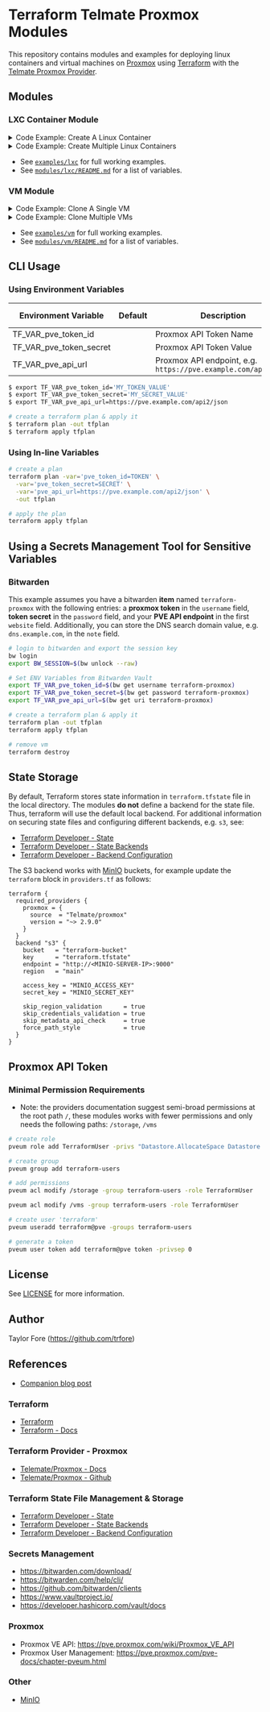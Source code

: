 # Terraform Telmate Proxmox Modules

This repository contains modules and examples for deploying linux containers and virtual machines on [Proxmox](https://www.proxmox.com/)
using [Terraform](https://terraform.io) with the [Telmate Proxmox Provider](https://github.com/Telmate/terraform-provider-proxmox).

## Modules

### LXC Container Module

<details>
  <summary>Code Example: Create A Linux Container</summary>

```HCL
module "single_lxc" {
  source = "github.com/trfore/terraform-telmate-proxmox//modules/lxc"

  node                = "pve"
  lxc_id              = 100
  lxc_name            = "lxc-example"
  description         = "terraform provisioned on ${timestamp()}"
  os_template         = "local:vztmpl/ubuntu-20.04-standard_20.04-1_amd64.tar.gz"
  os_type             = "ubuntu"
  user_ssh_key_public = "~/.ssh/id_ed25519.pub"
  vlan_tag            = "1"
  ipv4_address        = "192.168.1.100/24"
  ipv4_gateway        = "192.168.1.1"
}
```

</details>

<details>
  <summary>Code Example: Create Multiple Linux Containers</summary>

```HCL
module "multiple_lxc" {
  source = "github.com/trfore/terraform-telmate-proxmox//modules/lxc"

  for_each = tomap({
    "lxc-example-01" = {
      id = 101
    },
    "lxc-example-02" = {
      id = 102
    },
  })

  node                = "pve"
  lxc_id              = each.value.id
  lxc_name            = each.key
  os_template         = "local:vztmpl/ubuntu-20.04-standard_20.04-1_amd64.tar.gz"
  os_type             = "ubuntu"
  user_ssh_key_public = "~/.ssh/id_ed25519.pub"
}
```

</details>

- See [`examples/lxc`](./examples/lxc/main.tf) for full working examples.
- See [`modules/lxc/README.md`](./modules/lxc/README.md#inputs) for a list of variables.

### VM Module

<details>
  <summary>Code Example: Clone A Single VM</summary>

```HCL
module "single_vm" {
  source = "github.com/trfore/terraform-telmate-proxmox//modules/vm"

  node          = "pve"
  vm_id         = 100
  vm_name       = "vm-example"
  template_name = "ubuntu20"
  ci_ssh_key    = "~/.ssh/id_ed25519.pub"
}
```

</details>

<details>
  <summary>Code Example: Clone Multiple VMs</summary>

```HCL
module "multiple_vm" {
  source = "github.com/trfore/terraform-telmate-proxmox//modules/vm"

  for_each = tomap({
    "vm-multiple-01" = {
      id       = 101
      template = "debian10"
    },
    "vm-multiple-02" = {
      id       = 102
      template = "ubuntu20"
    },
  })

  node          = "pve"
  vm_id         = each.value.id
  vm_name       = each.key
  template_name = each.value.template
  ci_ssh_key    = "~/.ssh/id_ed25519.pub"
}
```

</details>

- See [`examples/vm`](./examples/vm/main.tf) for full working examples.
- See [`modules/vm/README.md`](./modules/vm/README.md#inputs) for a list of variables.

## CLI Usage

### Using Environment Variables

| Environment Variable    | Default | Description                                                    | Required | In-line Equivalent |
| ----------------------- | ------- | -------------------------------------------------------------- | -------- | ------------------ |
| TF_VAR_pve_token_id     |         | Proxmox API Token Name                                         | Yes      | `pve_token_id`     |
| TF_VAR_pve_token_secret |         | Proxmox API Token Value                                        | Yes      | `pve_token_secret` |
| TF_VAR_pve_api_url      |         | Proxmox API endpoint, e.g. `https://pve.example.com/api2/json` | Yes      | `pve_api_url`      |

```bash
$ export TF_VAR_pve_token_id='MY_TOKEN_VALUE'
$ export TF_VAR_pve_token_secret='MY_SECRET_VALUE'
$ export TF_VAR_pve_api_url=https://pve.example.com/api2/json

# create a terraform plan & apply it
$ terraform plan -out tfplan
$ terraform apply tfplan
```

### Using In-line Variables

```sh
# create a plan
terraform plan -var='pve_token_id=TOKEN' \
  -var='pve_token_secret=SECRET' \
  -var='pve_api_url=https://pve.example.com/api2/json' \
  -out tfplan

# apply the plan
terraform apply tfplan
```

## Using a Secrets Management Tool for Sensitive Variables

### Bitwarden

This example assumes you have a bitwarden **item** named `terraform-proxmox` with the following entries: a **proxmox
token** in the `username` field, **token secret** in the `password` field, and your **PVE API endpoint** in the first
`website` field. Additionally, you can store the DNS search domain value, e.g. `dns.example.com`, in the `note` field.

```sh
# login to bitwarden and export the session key
bw login
export BW_SESSION=$(bw unlock --raw)

# Set ENV Variables from Bitwarden Vault
export TF_VAR_pve_token_id=$(bw get username terraform-proxmox)
export TF_VAR_pve_token_secret=$(bw get password terraform-proxmox)
export TF_VAR_pve_api_url=$(bw get uri terraform-proxmox)

# create a terraform plan & apply it
terraform plan -out tfplan
terraform apply tfplan

# remove vm
terraform destroy
```

## State Storage

By default, Terraform stores state information in `terraform.tfstate` file in the local directory.
The modules **do not** define a backend for the state file. Thus, terraform will use the default local
backend. For additional information on securing state files and configuring different backends, e.g. `s3`, see:

- [Terraform Developer - State]
- [Terraform Developer - State Backends]
- [Terraform Developer - Backend Configuration]

The S3 backend works with [MinIO] buckets, for example update the `terraform` block in `providers.tf` as follows:

```HCL
terraform {
  required_providers {
    proxmox = {
      source  = "Telmate/proxmox"
      version = "~> 2.9.0"
    }
  }
  backend "s3" {
    bucket   = "terraform-bucket"
    key      = "terraform.tfstate"
    endpoint = "http://<MINIO-SERVER-IP>:9000"
    region   = "main"

    access_key = "MINIO_ACCESS_KEY"
    secret_key = "MINIO_SECRET_KEY"

    skip_region_validation      = true
    skip_credentials_validation = true
    skip_metadata_api_check     = true
    force_path_style            = true
  }
}
```

## Proxmox API Token

### Minimal Permission Requirements

- Note: the providers documentation suggest semi-broad permissions at the root path `/`, these modules works with fewer
  permissions and only needs the following paths: `/storage`, `/vms`

```bash
# create role
pveum role add TerraformUser -privs "Datastore.AllocateSpace Datastore.Audit VM.Allocate VM.Audit VM.Clone VM.Config.CDROM VM.Config.CPU VM.Config.Cloudinit VM.Config.Disk VM.Config.HWType VM.Config.Memory VM.Config.Network VM.Config.Options VM.Monitor VM.PowerMgmt"

# create group
pveum group add terraform-users

# add permissions
pveum acl modify /storage -group terraform-users -role TerraformUser

pveum acl modify /vms -group terraform-users -role TerraformUser

# create user 'terraform'
pveum useradd terraform@pve -groups terraform-users

# generate a token
pveum user token add terraform@pve token -privsep 0
```

## License

See [LICENSE](LICENSE) for more information.

## Author

Taylor Fore (<https://github.com/trfore>)

## References

- [Companion blog post](https://trfore.com/posts/provisioning-proxmox-vms-with-terraform)

### Terraform

- [Terraform]
- [Terraform - Docs]

### Terraform Provider - Proxmox

- [Telemate/Proxmox - Docs]
- [Telemate/Proxmox - Github]

### Terraform State File Management & Storage

- [Terraform Developer - State]
- [Terraform Developer - State Backends]
- [Terraform Developer - Backend Configuration]

### Secrets Management

- https://bitwarden.com/download/
- https://bitwarden.com/help/cli/
- https://github.com/bitwarden/clients
- https://www.vaultproject.io/
- https://developer.hashicorp.com/vault/docs

### Proxmox

- Proxmox VE API: https://pve.proxmox.com/wiki/Proxmox_VE_API
- Proxmox User Management: https://pve.proxmox.com/pve-docs/chapter-pveum.html

### Other

- [MinIO]

[Terraform]: https://www.terraform.io/
[Terraform - Docs]: https://developer.hashicorp.com/terraform
[Terraform Developer - State]: https://developer.hashicorp.com/terraform/language/state
[Terraform Developer - State Backends]: https://developer.hashicorp.com/terraform/language/state/backends
[Terraform Developer - Backend Configuration]: https://developer.hashicorp.com/terraform/language/settings/backends/configuration#available-backends
[Telemate/Proxmox - Docs]: https://registry.terraform.io/providers/Telmate/proxmox/latest/docs
[Telemate/Proxmox - Github]: https://github.com/Telmate/terraform-provider-proxmox
[MinIO]: https://min.io/
